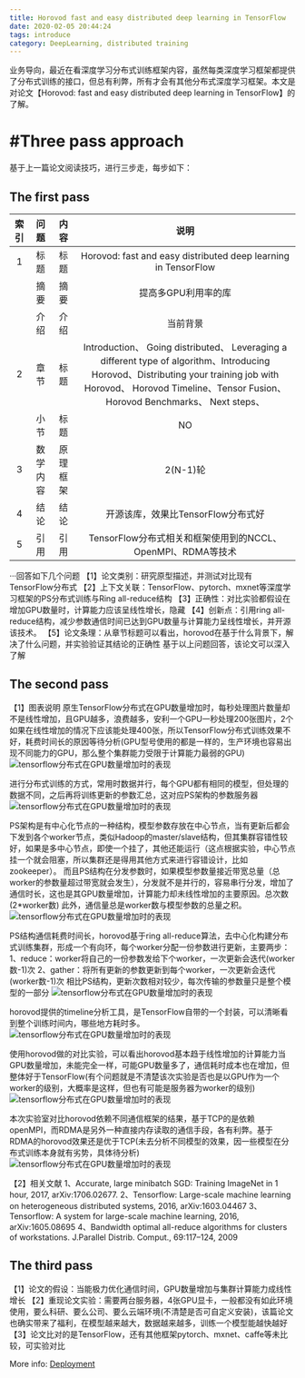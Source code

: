 ```yaml
---
title: Horovod fast and easy distributed deep learning in TensorFlow
date: 2020-02-05 20:44:24
tags: introduce
category: DeepLearning, distributed training
---
```

业务导向，最近在看深度学习分布式训练框架内容，虽然每类深度学习框架都提供了分布式训练的接口，但总有利弊，所有才会有其他分布式深度学习框架。本文是对论文【Horovod: fast and easy distributed deep learning in TensorFlow】的了解。

# #Three pass approach
基于上一篇论文阅读技巧，进行三步走，每步如下：
## The first pass
索引 | 问题 | 内容 | 说明
:-: | :-: | :-: | :-: 
1	| 标题 | 标题 | Horovod: fast and easy distributed deep learning in TensorFlow|
	| 摘要 | 摘要 | 提高多GPU利用率的库 |
	| 介绍 | 介绍 | 当前背景 |
2   | 章节 | 标题 | Introduction、 Going distributed、 Leveraging a different type of algorithm、Introducing Horovod、Distributing your training job with Horovod、 Horovod Timeline、Tensor Fusion、 Horovod Benchmarks、 Next steps、|
    | 小节 | 标题 | NO |
3   | 数学内容 | 原理框架 | 2(N-1)轮 |
4   | 结论 | 结论 | 开源该库，效果比TensorFlow分布式好 |
5   | 引用 | 引用 | TensorFlow分布式相关和框架使用到的NCCL、OpenMPI、RDMA等技术 |

···回答如下几个问题
【1】论文类别：研究原型描述，并测试对比现有TensorFlow分布式
【2】上下文关联：TensorFlow、pytorch、mxnet等深度学习框架的PS分布式训练与Ring all-reduce结构
【3】正确性：对比实验都假设在增加GPU数量时，计算能力应该呈线性增长，隐藏
【4】创新点：引用ring all-reduce结构，减少参数通信时间已达到GPU数量与计算能力呈线性增长，并开源该技术。
【5】论文条理：从章节标题可以看出，horovod在基于什么背景下，解决了什么问题，并实验验证其结论的正确性
基于以上问题回答，该论文可以深入了解

## The second pass
【1】图表说明
原生TensorFlow分布式在GPU数量增加时，每秒处理图片数量却不是线性增加，且GPU越多，浪费越多，安利一个GPU一秒处理200张图片，2个如果在线性增加的情况下应该能处理400张，所以TensorFlow分布式训练效果不好，耗费时间长的原因等待分析(GPU型号使用的都是一样的，生产环境也容易出现不同能力的GPU，那么整个集群能力受限于计算能力最弱的GPU)
![](/images/horovod/1.png "tensorflow分布式在GPU数量增加时的表现")

进行分布式训练的方式，常用时数据并行，每个GPU都有相同的模型，但处理的数据不同，之后再将训练更新的参数汇总，这对应PS架构的参数服务器
![](/images/horovod/2.png "tensorflow分布式在GPU数量增加时的表现")

PS架构是有中心化节点的一种结构，模型参数存放在中心节点，当有更新后都会下发到各个worker节点，类似Hadoop的master/slave结构，但其集群容错性较好，如果是多中心节点，即使一个挂了，其他还能运行（这点根据实验，中心节点挂一个就会阻塞，所以集群还是得用其他方式来进行容错设计，比如zookeeper）。
而且PS结构在分发参数时，如果模型参数量接近带宽总量（总worker的参数量超过带宽就会发生），分发就不是并行的，容易串行分发，增加了通信时长，这也是其GPU数量增加，计算能力却未线性增加的主要原因。总次数(2*worker数)
此外，通信量总是worker数与模型参数的总量之积。
![](/images/horovod/3.png "tensorflow分布式在GPU数量增加时的表现")

PS结构通信耗费时间长，horovod基于ring all-reduce算法，去中心化构建分布式训练集群，形成一个有向环，每个worker分配一份参数进行更新，主要两步：
1、reduce：worker将自己的一份参数发给下个worker，一次更新会迭代(worker数-1)次
2、gather：将所有更新的参数更新到每个worker，一次更新会迭代(worker数-1)次
相比PS结构，更新次数相对较少，每次传输的参数量只是整个模型的一部分
![](/images/horovod/4.png "tensorflow分布式在GPU数量增加时的表现")

horovod提供的timeline分析工具，是TensorFlow自带的一个封装，可以清晰看到整个训练时间内，哪些地方耗时多。
![](/images/horovod/5.png "tensorflow分布式在GPU数量增加时的表现")

使用horovod做的对比实验，可以看出horovod基本趋于线性增加的计算能力当GPU数量增加，未能完全一样，可能GPU数量多了，通信耗时成本也在增加，但整体好于TensorFlow(有个问题就是不清楚该次实验是否也是以GPU作为一个worker的级别，大概率是这样，但也有可能是服务器为worker的级别)
![](/images/horovod/6.png "tensorflow分布式在GPU数量增加时的表现")

本次实验室对比horovod依赖不同通信框架的结果，基于TCP的是依赖openMPI，而RDMA是另外一种直接内存读取的通信手段，各有利弊。基于RDMA的horovod效果还是优于TCP(未去分析不同模型的效果，因一些模型在分布式训练本身就有劣势，具体待分析)
![](/images/horovod/7.png "tensorflow分布式在GPU数量增加时的表现")

【2】相关文献
1、Accurate, large minibatch SGD: Training ImageNet in 1 hour, 2017, arXiv:1706.02677.
2、Tensorflow: Large-scale machine learning on heterogeneous distributed systems, 2016, arXiv:1603.04467
3、Tensorflow: A system for large-scale machine learning, 2016, arXiv:1605.08695
4、Bandwidth optimal all-reduce algorithms for clusters of workstations. J.Parallel Distrib. Comput., 69:117–124, 2009

## The third pass
【1】论文的假设：当能极力优化通信时间，GPU数量增加与集群计算能力成线性增长
【2】重现论文实验：需要两台服务器，4张GPU显卡，一般都没有如此环境使用，要么科研、要么公司、要么云端环境(不清楚是否可自定义安装)，该篇论文也确实带来了福利，在模型越来越大，数据越来越多，训练一个模型能越快越好
【3】论文比对的是TensorFlow，还有其他框架pytorch、mxnet、caffe等未比较，可实验对比

More info: [Deployment](https://hexo.io/docs/one-command-deployment.html)
